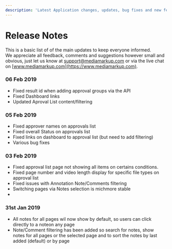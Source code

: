 ```yaml
---
description: 'Latest Application changes, updates, bug fixes and new features.'
---
```


# Release Notes

This is a basic list of of the main updates to keep everyone informed.  
We appreciate all feedback, comments and suggestions however small and obvious, just let us know at [support@mediamarkup.com](mailto:support@mediamarkup.com) or via the live chat on [www.mediamarkup.com](https://www.mediamarkup.com).

### 06 Feb 2019

* Fixed result id when adding approval groups via the API
* Fixed Dashboard links
* Updated Aproval List content/filtering

### 05 Feb 2019

* Fixed approver names on approvals list
* Fixed overall Status on approvals list
* Fixed links on dashboard to approval list \(but need to add filtering\)
* Various bug fixes

### 03 Feb 2019

* Fixed approval list page not showing all items on certains conditions.
* Fixed page number and video length display for specific file types on approval list
* Fixed issues with Annotation Note/Comments filtering
* Switching pages via Notes selection is michmore stable
* 
### 31st Jan 2019

* All notes for all pages wil now show by default, so users can click directly to a noteon any page
* Note/Comment filtering has been added so search for notes, show notes for all pages or the selected page and to sort the notes by last added \(default\) or by page





